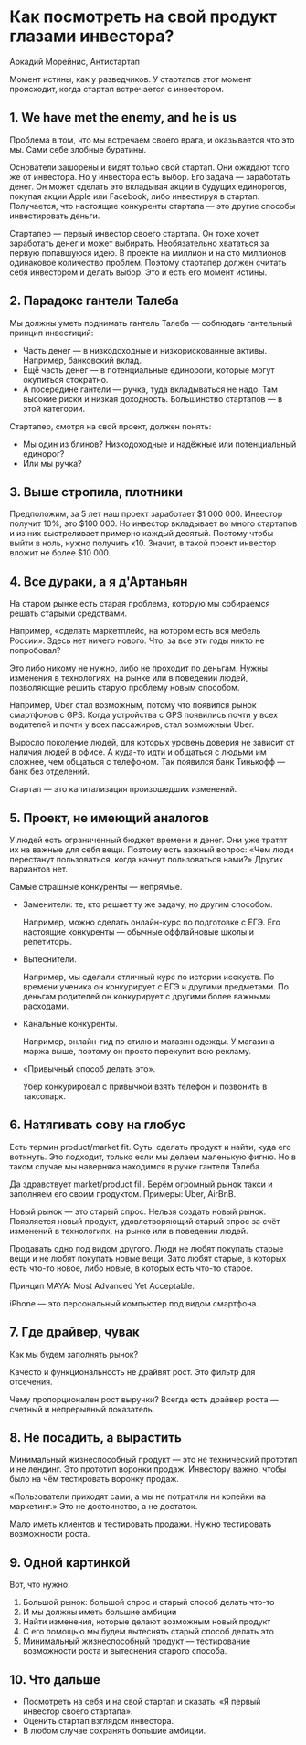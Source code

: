 # Как посмотреть на свой продукт глазами инвестора?

Аркадий Морейнис, Антистартап

Момент истины, как у разведчиков.
У стартапов этот момент происходит, когда стартап встречается с инвестором.

## 1. We have met the enemy, and he is us

Проблема в том, что мы встречаем своего врага, и оказывается что это мы.
Сами себе злобные буратины.

Основатели зашорены и видят только свой стартап.
Они ожидают того же от инвестора.
Но у инвестора есть выбор.
Его задача — заработать денег.
Он может сделать это вкладывая акции в будущих единорогов, 
покупая акции Apple или Facebook, либо инвестируя в стартап.
Получается, что настоящие конкуренты стартапа — это другие способы инвестировать деньги.

Стартапер — первый инвестор своего стартапа.
Он тоже хочет заработать денег и может выбирать.
Необязательно хвататься за первую попавшуюся идею.
В проекте на миллион и на сто миллионов одинаковое количество проблем.
Поэтому стартапер должен считать себя инвестором и делать выбор.
Это и есть его момент истины.

## 2. Парадокс гантели Талеба

Мы должны уметь поднимать гантель Талеба — 
соблюдать гантельный принцип инвестиций:

* Часть денег — в низкодоходные и низкорискованные активы.
    Например, банковский вклад.
* Ещё часть денег — в потенциальные единороги, которые могут окупиться стократно.
* А посередине гантели — ручка, туда вкладываться не надо.
    Там высокие риски и низкая доходность.
    Большинство стартапов — в этой категории.

Стартапер, смотря на свой проект, должен понять:

* Мы один из блинов? Низкодоходные и надёжные или потенциальный единорог?
* Или мы ручка?

## 3. Выше стропила, плотники

Предположим, за 5 лет наш проект заработает $1 000 000.
Инвестор получит 10%, это $100 000.
Но инвестор вкладывает во много стартапов и из них выстреливает примерно каждый десятый.
Поэтому чтобы выйти в ноль, нужно получить х10.
Значит, в такой проект инвестор вложит не более $10 000.

## 4. Все дураки, а я д'Артаньян

На старом рынке есть старая проблема, которую мы собираемся решать старыми средствами.

Например, «сделать маркетплейс, на котором есть вся мебель России».
Здесь нет ничего нового.
Что, за все эти годы никто не попробовал?

Это либо никому не нужно, либо не проходит по деньгам.
Нужны изменения в технологиях, на рынке или в поведении людей,
позволяющие решить старую проблему новым способом.

Например, Uber стал возможным, потому что появился рынок смартфонов с GPS.
Когда устройства с GPS появились почти у всех водителей и почти у всех пассажиров,
стал возможным Uber.

Выросло поколение людей, для которых уровень доверия не зависит от наличия людей в офисе.
А куда-то идти и общаться с людьми им сложнее, чем общаться с телефоном.
Так появился банк Тинькофф — банк без отделений.

Стартап — это капитализация произошедших изменений.

## 5. Проект, не имеющий аналогов

У людей есть ограниченный бюджет времени и денег.
Они уже тратят их на важные для себя вещи.
Поэтому есть важный вопрос: «Чем люди перестанут пользоваться, когда начнут пользоваться нами?»
Других вариантов нет.

Самые страшные конкуренты — непрямые.

* Заменители: те, кто решает ту же задачу, но другим способом.

    Например, можно сделать онлайн-курс по подготовке с ЕГЭ.
    Его настоящие конкуренты — обычные оффлайновые школы и репетиторы.
    
* Вытеснители.

    Например, мы сделали отличный курс по истории исскуств.
    По времени ученика он конкурирует с ЕГЭ и другими предметами.
    По деньгам родителей он конкурирует с другими более важными расходами.
    
* Канальные конкуренты.

    Например, онлайн-гид по стилю и магазин одежды.
    У магазина маржа выше, поэтому он просто перекупит всю рекламу.
    
* «Привычный способ делать это».

    Убер конкурировал с привычкой взять телефон и позвонить в таксопарк.
    
## 6. Натягивать сову на глобус

Есть термин product/market fit.
Суть: сделать продукт и найти, куда его воткнуть.
Это подходит, только если мы делаем маленькую фигню.
Но в таком случае мы наверняка находимся в ручке гантели Талеба.

Да здравствует market/product fill.
Берём огромный рынок такси и заполняем его своим продуктом.
Примеры: Uber, AirBnB.

Новый рынок — это старый спрос.
Нельзя создать новый рынок.
Появляется новый продукт, удовлетворяющий старый спрос
за счёт изменений в технологиях, на рынке или в поведении людей.

Продавать одно под видом другого.
Люди не любят покупать старые вещи и не любят покупать новые вещи.
Зато любят старые, в которых есть что-то новое, либо новые, в которых есть что-то старое.

Принцип MAYA: Most Advanced Yet Acceptable.

iPhone — это персональный компьютер под видом смартфона.

## 7. Где драйвер, чувак

Как мы будем заполнять рынок?

Качесто и функциональность не драйвят рост.
Это фильтр для отсечения.

Чему пропорционален рост выручки?
Всегда есть драйвер роста — счетный и непрерывный показатель.

## 8. Не посадить, а вырастить

Минимальный жизнеспособный продукт — это не технический прототип и не лендинг.
Это прототип воронки продаж.
Инвестору важно, чтобы было на чём тестировать воронку продаж.

«Пользователи приходят сами, а мы не потратили ни копейки на маркетинг.»
Это не достоинство, а не достаток.

Мало иметь клиентов и тестировать продажи.
Нужно тестировать возможности роста.

## 9. Одной картинкой

Вот, что нужно:

1. Большой рынок: большой спрос и старый способ делать что-то
2. И мы должны иметь большие амбиции
3. Найти изменения, которые делают возможным новый продукт
4. С его помощью мы будем вытеснять старый способ делать это
5. Минимальный жизнеспособный продукт — тестирование возможности роста и вытеснения старого способа.

## 10. Что дальше

* Посмотреть на себя и на свой стартап и сказать: «Я первый инвестор своего стартапа».
* Оценить стартап взглядом инвестора.
* В любом случае сохранять большие амбиции.
